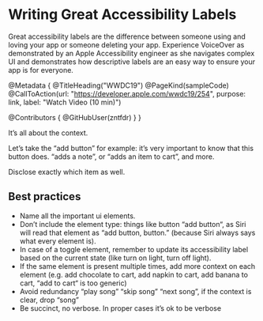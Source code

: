 # Writing Great Accessibility Labels

Great accessibility labels are the difference between someone using and loving your app or someone deleting your app. Experience VoiceOver as demonstrated by an Apple Accessibility engineer as she navigates complex UI and demonstrates how descriptive labels are an easy way to ensure your app is for everyone.

@Metadata {
   @TitleHeading("WWDC19")
   @PageKind(sampleCode)
   @CallToAction(url: "https://developer.apple.com/wwdc19/254", purpose: link, label: "Watch Video (10 min)")

   @Contributors {
      @GitHubUser(zntfdr)
   }
}



It’s all about the context.

Let’s take the “add button” for example: it’s very important to know that this button does. “adds a note”, or “adds an item to cart”, and more. 

Disclose exactly which item as well.

## Best practices

- Name all the important ui elements.
- Don’t include the element type: things like button “add button“, as Siri will read that element as “add button, button.” (because Siri always says what every element is).
- In case of a toggle element, remember to update its accessibility label based on the current state (like turn on light, turn off light).
- If the same element is present multiple times, add more context on each element (e.g. add chocolate to cart, add napkin to cart, add banana to cart, “add to cart“ is too generic)
- Avoid redundancy “play song” “skip song” “next song”, if the context is clear, drop “song”
- Be succinct, no verbose. In proper cases it’s ok to be verbose
